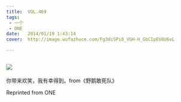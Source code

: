 ```yaml
---
title:	VOL.469
tags:
 - 一个
 - ONE
date:	2014/01/19 1:43:14
cover:	http://image.wufazhuce.com/Fg3diSPi8_VGH-H_GbCIpEU8U6vL

---
```

![](http://image.wufazhuce.com/Fg3diSPi8_VGH-H_GbCIpEU8U6vL)
---

你带来欢笑，我有幸得到。from《野鹅敢死队》
 
Reprinted from ONE
